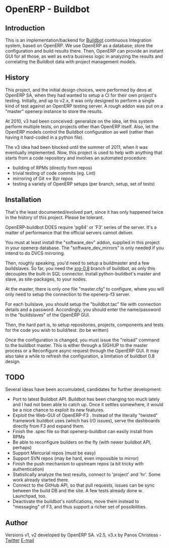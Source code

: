 OpenERP - Buildbot
===================

Introduction
---

This is an implementation/backend for [Buildbot](http://trac.buildbot.net/) continuous
Integration system, based on OpenERP. We use OpenERP as a database; store the
configuration and build results there. Then, OpenERP can provide an instant GUI
for all those, as well as extra business logic in analyzing the results and
correlating the Buildbot data with project management models.

History
---

This project, and the initial design choices, were performed by devs at OpenERP SA,
when they had wanted to setup a CI for their own project's testing. Initially, and
up to v2.x, it was only designed to perform a single kind of test against an
OpenERP testing server. A rough addon was put on a "master" openerp instance to
store the results.

At 2010, v3 had been conceived: generalize on the idea, let this system perform
multiple tests, on projects other than OpenERP itself. Also, let the OpenERP 
models control the Buildbot configuration as well (rather than having it 
hard-coded in a python file). 

The v3 idea had been blocked until the summer of 2011, when it was eventually
implemented. Now, this project is used to help with anything that starts from
a code repository and involves an automated procedure:

 * building of RPMs (directly from repos)
 * trivial testing of code commits (eg. Lint)
 * mirroring of Git <-> Bzr repos
 * testing a variety of OpenERP setups (per branch, setup, set of tests)


Installation
---

That's the least documented/evolved part, since it has only happened twice
in the history of this project. Please be tolerant.

OpenERP-buildbot DOES require 'pg84' or 'F3' series of the server. It's a
matter of performance that the official servers cannot deliver.

You must at least install the "software_dev" addon, supplied in this project
in your openerp database. The "software_dev_mirrors" is only needed if you
intend to do DVCS mirroring.

Then, roughly speaking, you'd need to setup a buildmaster and a few 
buildslaves. So far, you need the [xrg-0.8](https://github.com/xrg/buildbot/tree/xrg-0.8)
branch of buildbot, as only this decouples the built-in SQL connector.
Install python-buildbot's master and slave, as site-packages, to your nodes.

At the master, there is only one file "master.cfg" to configure, where you
will only need to setup the connection to the openerp-f3 server.

For each builslave, you should setup the "buildbot.tac" file with connection
details and a password. Accordingly, you should enter the name/password in
the "buildslaves" of the OpenERP GUI.

Then, the hard part is, to setup repositories, projects, components and tests
for the code you wish to build/test. (to be written)

Once the configuration is changed, you must issue the "reload" command to
the buildbot master. This is either through a SIGHUP to the master process
or a Reconfigure async request through the OpenERP GUI. It may also take
a while to refresh the configuration, a limitation of buildbot 0.8 design.


TODO
---

Several ideas have been accumulated, candidates for further development:
 * Port to latest Buildbot API. Buildbot has been changing too much lately
   and I had not been able to catch up. Once it settles somewhere, it would
   be a nice chance to exploit its new features.
 * Exploit the Web-GUI of OpenERP-F3 . Instead of the literally "twisted"
   framework buildbot uses (which has I/O issues), serve the dashboards
   directly from F3 and expand them.
 * Finish the .spec file so that openerp-buildbot can easily install from RPMs
 * Be able to reconfigure builders on the fly (with newer buildbot API, perhaps)
 * Support Mercurial repos (must be easy)
 * Support SVN repos (may be hard, even impossible to mirror)
 * Finish the push mechanism to upstream repos (a bit tricky with authentication)
 * Statistically analyze the test results, connect to 'project' and 'hr'.
   Some work already started there.
 * Connect to the GitHub API, so that pull requests, issues can be sync
   between the build DB and the site. A few tests already done w. Launchpad, too.
 * Deactivate the buildbot's notifications, move them instead to "messaging"
   of F3, and thus support a richer set of possibilities.

Author
------

Versions v1, v2 developed by OpenERP SA.
v2.5, v3.x by Panos Christeas - [Twitter](http://twitter.com/#panos_xrg) [E-mail](xrg@hellug.gr)
